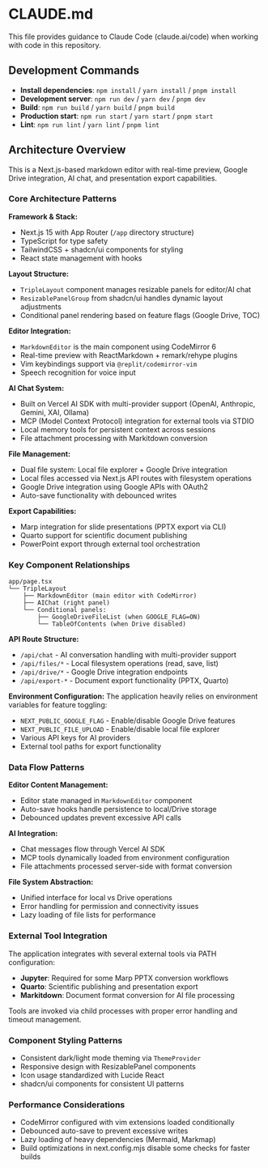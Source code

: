 # CLAUDE.md

This file provides guidance to Claude Code (claude.ai/code) when working with code in this repository.

## Development Commands

- **Install dependencies**: `npm install` / `yarn install` / `pnpm install`
- **Development server**: `npm run dev` / `yarn dev` / `pnpm dev`
- **Build**: `npm run build` / `yarn build` / `pnpm build`
- **Production start**: `npm run start` / `yarn start` / `pnpm start`
- **Lint**: `npm run lint` / `yarn lint` / `pnpm lint`

## Architecture Overview

This is a Next.js-based markdown editor with real-time preview, Google Drive integration, AI chat, and presentation export capabilities.

### Core Architecture Patterns

**Framework & Stack:**
- Next.js 15 with App Router (`/app` directory structure)
- TypeScript for type safety
- TailwindCSS + shadcn/ui components for styling
- React state management with hooks

**Layout Structure:**
- `TripleLayout` component manages resizable panels for editor/AI chat
- `ResizablePanelGroup` from shadcn/ui handles dynamic layout adjustments
- Conditional panel rendering based on feature flags (Google Drive, TOC)

**Editor Integration:**
- `MarkdownEditor` is the main component using CodeMirror 6
- Real-time preview with ReactMarkdown + remark/rehype plugins
- Vim keybindings support via `@replit/codemirror-vim`
- Speech recognition for voice input

**AI Chat System:**
- Built on Vercel AI SDK with multi-provider support (OpenAI, Anthropic, Gemini, XAI, Ollama)
- MCP (Model Context Protocol) integration for external tools via STDIO
- Local memory tools for persistent context across sessions
- File attachment processing with Markitdown conversion

**File Management:**
- Dual file system: Local file explorer + Google Drive integration
- Local files accessed via Next.js API routes with filesystem operations
- Google Drive integration using Google APIs with OAuth2
- Auto-save functionality with debounced writes

**Export Capabilities:**
- Marp integration for slide presentations (PPTX export via CLI)
- Quarto support for scientific document publishing
- PowerPoint export through external tool orchestration

### Key Component Relationships

```
app/page.tsx
└── TripleLayout
    ├── MarkdownEditor (main editor with CodeMirror)
    ├── AIChat (right panel)
    └── Conditional panels:
        ├── GoogleDriveFileList (when GOOGLE_FLAG=ON)
        └── TableOfContents (when Drive disabled)
```

**API Route Structure:**
- `/api/chat` - AI conversation handling with multi-provider support
- `/api/files/*` - Local filesystem operations (read, save, list)
- `/api/drive/*` - Google Drive integration endpoints
- `/api/export-*` - Document export functionality (PPTX, Quarto)

**Environment Configuration:**
The application heavily relies on environment variables for feature toggling:
- `NEXT_PUBLIC_GOOGLE_FLAG` - Enable/disable Google Drive features
- `NEXT_PUBLIC_FILE_UPLOAD` - Enable/disable local file explorer
- Various API keys for AI providers
- External tool paths for export functionality

### Data Flow Patterns

**Editor Content Management:**
- Editor state managed in `MarkdownEditor` component
- Auto-save hooks handle persistence to local/Drive storage
- Debounced updates prevent excessive API calls

**AI Integration:**
- Chat messages flow through Vercel AI SDK
- MCP tools dynamically loaded from environment configuration
- File attachments processed server-side with format conversion

**File System Abstraction:**
- Unified interface for local vs Drive operations
- Error handling for permission and connectivity issues
- Lazy loading of file lists for performance

### External Tool Integration

The application integrates with several external tools via PATH configuration:
- **Jupyter**: Required for some Marp PPTX conversion workflows
- **Quarto**: Scientific publishing and presentation export
- **Markitdown**: Document format conversion for AI file processing

Tools are invoked via child processes with proper error handling and timeout management.

### Component Styling Patterns

- Consistent dark/light mode theming via `ThemeProvider`
- Responsive design with ResizablePanel components
- Icon usage standardized with Lucide React
- shadcn/ui components for consistent UI patterns

### Performance Considerations

- CodeMirror configured with vim extensions loaded conditionally
- Debounced auto-save to prevent excessive writes
- Lazy loading of heavy dependencies (Mermaid, Markmap)
- Build optimizations in next.config.mjs disable some checks for faster builds